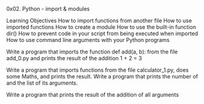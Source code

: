 
0x02. Python - import & modules

Learning Objectives
How to import functions from another file
How to use imported functions
How to create a module
How to use the built-in function dir()
How to prevent code in your script from being executed when imported
How to use command line arguments with your Python programs

Write a program that imports the function def add(a, b): from the file add_0.py and prints the result of the addition 1 + 2 = 3

Write a program that imports functions from the file calculator_1.py, does some Maths, and prints the result.
Write a program that prints the number of and the list of its arguments.

Write a program that prints the result of the addition of all arguments
